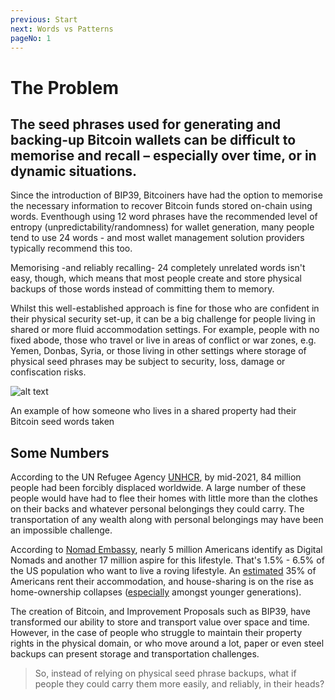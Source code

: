 ```yaml
---
previous: Start
next: Words vs Patterns
pageNo: 1
---
```


# The Problem

## The seed phrases used for generating and backing-up Bitcoin wallets can be difficult to memorise and recall – especially over time, or in dynamic situations.

Since the introduction of BIP39, Bitcoiners have had the option to memorise the necessary information to recover Bitcoin funds stored on-chain using words. Eventhough using 12 word phrases have the recommended level of entropy (unpredictability/randomness) for wallet generation, many people tend to use 24 words - and most wallet management solution providers typically recommend this too.

Memorising -and reliably recalling- 24 completely unrelated words isn't easy, though, which means that most people create and store physical backups of those words instead of committing them to memory.

Whilst this well-established approach is fine for those who are confident in their physical security set-up, it can be a big challenge for people living in shared or more fluid accommodation settings. For example, people with no fixed abode, those who travel or live in areas of conflict or war zones, e.g. Yemen, Donbas, Syria, or those living in other settings where storage of physical seed phrases may be subject to security, loss, damage or confiscation risks.

![alt text](/tweet1.png)

<caption>An example of how someone who lives in a shared property had their Bitcoin seed words taken</caption>

## Some Numbers

According to the UN Refugee Agency [UNHCR](https://www.unhcr.org/refugee-statistics), by mid-2021, 84 million people had been forcibly displaced worldwide. A large number of these people would have had to flee their homes with little more than the clothes on their backs and whatever personal belongings they could carry. The transportation of any wealth along with personal belongings may have been an impossible challenge.

According to [Nomad Embassy](https://nomadsembassy.com/how-many-digital-nomads-are-there), nearly 5 million Americans identify as Digital Nomads and another 17 million aspire for this lifestyle. That's 1.5% - 6.5% of the US population who want to live a roving lifestyle.
An [estimated](https://ipropertymanagement.com/research/renting-statistics) 35% of Americans rent their accommodation, and house-sharing is on the rise as home-ownership collapses ([especially](https://www.stylist.co.uk/life/houseshares-pros-cons-having-flatmates-generation-rent/258346) amongst younger generations).

The creation of Bitcoin, and Improvement Proposals such as BIP39, have transformed our ability to store and transport value over space and time. However, in the case of people who struggle to maintain their property rights in the physical domain, or who move around a lot, paper or even steel backups can present storage and transportation challenges.

> So, instead of relying on physical seed phrase backups, what if people they could carry them more easily, and reliably, in their heads?
